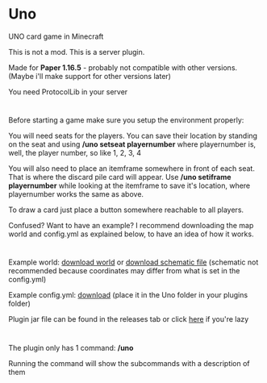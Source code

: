# Uno
UNO card game in Minecraft

This is not a mod. This is a server plugin.

Made for **Paper 1.16.5** - probably not compatible with other versions. (Maybe i'll make support for other versions later)

You need ProtocolLib in your server
#
Before starting a game make sure you setup the environment properly:

You will need seats for the players. You can save their location by standing on the seat and using **/uno setseat playernumber** where playernumber is, well, the player number, so like 1, 2, 3, 4
  
You will also need to place an itemframe somewhere in front of each seat. That is where the discard pile card will appear. Use **/uno setiframe playernumber** while looking at the itemframe to save it's location, where playernumber works the same as above.

To draw a card just place a button somewhere reachable to all players.
  
Confused? Want to have an example? I recommend downloading the map world and config.yml as explained below, to have an idea of how it works.
  
#
  
Example world: [download world](http://pafias.tk/minecraft/uno.zip) or [download schematic file](http://pafias.tk/minecraft/uno.schem) (schematic not recommended because coordinates may differ from what is set in the config.yml)
  
Example config.yml: [download](http://pafias.tk/minecraft/config.yml) (place it in the Uno folder in your plugins folder)

Plugin jar file can be found in the releases tab or click [here](https://github.com/Pafias/Uno/releases/latest/download/Uno-1.0-SNAPSHOT.jar) if you're lazy

#

The plugin only has 1 command: **/uno**
  
Running the command will show the subcommands with a description of them
